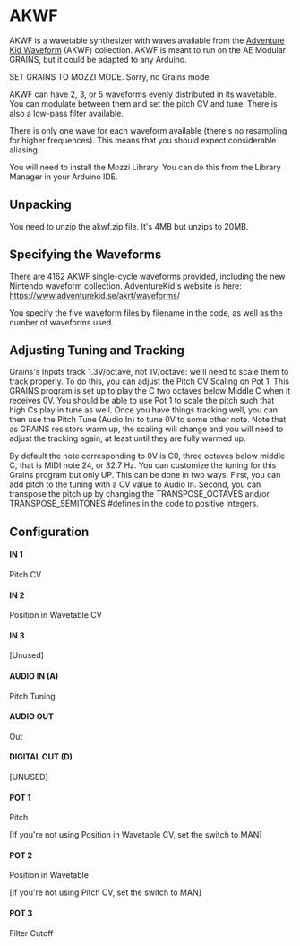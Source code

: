 # AKWF

AKWF is a wavetable synthesizer with waves available from the [Adventure Kid Waveform](https://www.adventurekid.se/akrt/waveforms/) (AKWF) collection. AKWF is meant to run on the AE Modular GRAINS, but it could be adapted to any Arduino.

SET GRAINS TO MOZZI MODE.  Sorry, no Grains mode.

AKWF can have 2, 3, or 5 waveforms evenly distributed in its wavetable.  You can modulate between them and set the pitch CV and tune.  There is also a low-pass filter available.

There is only one wave for each waveform available (there's no resampling for higher frequences).  This means that you should expect considerable aliasing.

You will need to install the Mozzi Library.  You can do this from the Library Manager
in your Arduino IDE.

## Unpacking

You need to unzip the akwf.zip file.  It's 4MB but unzips to 20MB.

## Specifying the Waveforms

There are 4162 AKWF single-cycle waveforms provided, including the new Nintendo waveform collection.  AdventureKid's website is here:  https://www.adventurekid.se/akrt/waveforms/

You specify the five waveform files by filename in the code, as well as the number of waveforms used.

## Adjusting Tuning and Tracking

Grains's Inputs track 1.3V/octave, not 1V/octave: we'll need to scale them to track properly.  To do this, you can adjust the Pitch CV Scaling on Pot 1.  This GRAINS program is set up to play the C two octaves below Middle C when it receives 0V.  You should be able to use Pot 1 to scale the pitch such that high Cs play in tune as well.  Once you have things tracking well, you can then use the Pitch Tune (Audio In) to tune 0V to some other note.  Note that as GRAINS resistors warm up, the scaling will change and you will need to adjust the tracking again, at least until they are fully warmed up.

By default the note corresponding to 0V is C0, three octaves below middle C, that is MIDI note 24, or 32.7 Hz.  You can customize the tuning for this Grains program but only UP.  This can be done in two ways.  First, you can add pitch to the tuning with a CV value to Audio In.  Second, you can transpose the pitch up by changing the TRANSPOSE_OCTAVES and/or TRANSPOSE_SEMITONES #defines in the code to positive integers.

## Configuration

#### IN 1
Pitch CV
#### IN 2
Position in Wavetable CV
#### IN 3
[Unused] 
#### AUDIO IN (A)
Pitch Tuning
#### AUDIO OUT
Out
#### DIGITAL OUT (D) 
[UNUSED]
#### POT 1
Pitch

[If you're not using Position in Wavetable CV, set the switch to MAN]
#### POT 2
Position in Wavetable

[If you're not using Pitch CV, set the switch to MAN]
#### POT 3
Filter Cutoff
